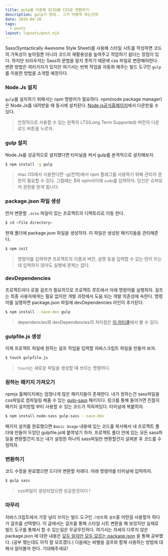 ```yaml
---
title: gulp를 이용해 SCSS를 CSS로 변환하기
description: gulp가 뭔데.. 그거 어떻게 하는건데
date: 2019-04-20
tags:
  - posts
layout: layouts/post.njk
---
```


Sass(Syntactically Awesome Style Sheet)를 사용해 스타일 시트를 작성하면 코드의 가독성이 높아질뿐 아니라 코드의 재활용성을 높여주고 작업하기 쉽다는 장점이 있다. 하지만 브라우저는 Sass의 문법을 알지 못하기 때문에 css 파일로 변환해야한다. 변환 방법은 여러가지가 있지만 여기서는 반복 작업을 자동화 해주는 빌드 도구인 `gulp`를 이용한 방법을 소개할 예정이다.

### Node.Js 설치

`gulp`를 설치하기 위해서는 npm 명령어가 필요하다. npm(node package manager)은 Node.Js를 내려받을 때 동시에 설치된다. [Node.js공식홈페이지](https://nodejs.org/en/)에서 다운받을 수 있다. 

> 안정적으로 사용할 수 있는 왼쪽의 LTS(Long Term Supported) 버전의 다운로드 버튼을 누르자.

### gulp 설치

Node.Js를 성공적으로 설치했다면 터미널을 켜서 gulp를 본격적으로 설치해보자.

```bash
$ npm install -g gulp
```

> mac OS에서 사용한다면 -g(전역)에서 npm 플래그를 사용하기 위해 관리자 권한이 필요할 수 있다. 그럴때는 $와 npm사이에 `sudo`를 입력하자. 당신은 슈퍼유저 권한을 받게 됩니다.

### package.json 파일 생성

먼저 변환할 `.scss` 파일이 있는 프로젝트의 디렉토리로 이동 한다.

```bash
$ cd <file directory>
```

현재 폴더에 package.json 파일을 생성하자. 이 파일은 생성된 패키지들을 관리해준다. 

```bash
$ npm init
```

> 명령어를 입력하면 프로젝트의 이름과 버전, 설명 등을 입력할 수 있는 란이 뜨는데 입력하지 않아도 실행에 문제는 없다.

### devDependencies

프로젝트마다 로컬 걸프가 필요하므로 프로젝트 루트에서 아래 명령어를 실행하자.
걸프는 최종 사용자에게는 필요 없지만 개발 과정에서 도움 되는 개발 의존성에 속한다.
명령어를 실행하면 package.json 파일에 devDependencies 라인이 추가된다.

```bash
$ npm install --save-dev gulp
```

> dependencies와 devDependencies의 차이점은 [이 아티클](https://medium.com/@stalonadsl948/dependencies-vs-devdependencies-926e096a3dee)에서 볼 수 있다. 

### gulpfile.js 생성

이제 프로젝트 파일에 원하는 걸프 작업을 입력할 자바스크립트 파일을 만들어 보자.

```bash
$ touch gulpfile.js
```

> `touch`는 새로운 파일을 생성할 때 쓰이는 명령어다.

### 원하는 패키지 가져오기

npmjs 홈페이지에는 엄청나게 많은 패키지들이 존재한다. 내가 원하는건 sass파일을 css파일로 컴파일링 해줄 수 있는 [gulp-sass](https://www.npmjs.com/package/gulp-sass) 패키지다.
링크를 통해 들어가면 친절히 패키지 설치방법 부터 사용할 수 있는 코드가 적혀져있다. 터미널에 복붙하자.

```bash
$ npm install node-sass gulp-sass --save-dev
```

패키지 설치를 완료했으면 `Basic Usage` 내용에 있는 코드를 복사해서 내 프로젝트 폴더에 만들어 두었던 gulpfile.js에 붙여넣기 하자. 프로젝트 폴더 안에 있는 모든 sass파일을 변환할건지 또는 내가 설정한 하나의 sass파일만 변환할건지 살펴본 후 코드를 수정하자.

### 변환하기

코드 수정을 완료했으면 드디어 변환할 차례다. 아래 명령어를 터미널에 입력하자.

```bash
$ gulp sass
```

> css파일이 생성되었으면 성공한것이다 !

### 마무리

자바스크립트에서 가장 널리 쓰이는 빌드 도구인 `그런트`와 `걸프`중 어떤걸 사용할까 하다가 걸프를 선택했다. 이 글에서는 걸프를 통해 스타일 시트 변환을 해 보았지만 실제로 빌드 도구를 통해서 할 수 있는일은 무궁무진하다. 여기서는 자세히 다루지 않은 package.json 에 대한 내용은 [모두 알지만 모두 모르는 package.json](https://programmingsummaries.tistory.com/385) 을 통해 공부했다. (공부 했는데도 아직 잘 모르겠다.) 다음에는 바벨을 걸프와 함께 사용하는 방법에 대해서 알아볼까 한다. 기대해주세요!